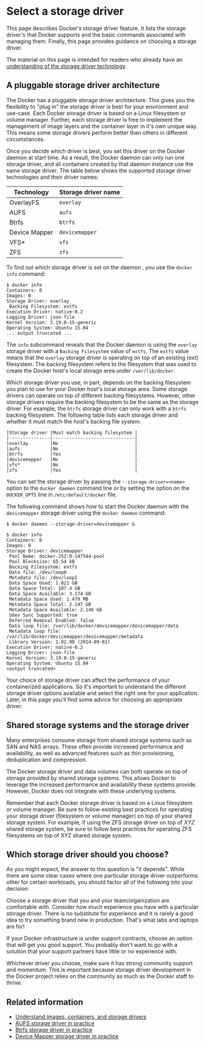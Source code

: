 <!--[metadata]>
+++
title = "Select a storage driver"
description = "Learn how select the proper storage driver for your container."
keywords = ["container, storage, driver, AUFS, btfs, devicemapper,zvfs"]
[menu.main]
parent = "engine_driver"
weight = -1
+++
<![end-metadata]-->

# Select a storage driver

This page describes Docker's storage driver feature. It lists the storage
driver's that Docker supports and the basic commands associated with managing them. Finally, this page provides guidance on choosing a storage driver.

The material on this page is intended for readers who already have an [understanding of the storage driver technology](imagesandcontainers.md).

## A pluggable storage driver architecture

The Docker has a pluggable storage driver architecture.  This gives you the flexibility to "plug in" the storage driver is best for your environment and use-case. Each Docker storage driver is based on a Linux filesystem or volume manager. Further, each storage driver is free to implement the management of image layers and the container layer in it's own unique way. This means some storage drivers perform better than others in different circumstances.

Once you decide which driver is best, you set this driver on the Docker daemon at start time. As a result, the Docker daemon can only run one storage driver, and all containers created by that daemon instance use the same storage driver. The table below shows the supported storage driver technologies and their driver names:

|Technology    |Storage driver name  |
|--------------|---------------------|
|OverlayFS     |`overlay`            |
|AUFS          |`aufs`               |
|Btrfs         |`btrfs`              |
|Device Mapper |`devicemapper`       |
|VFS*          |`vfs`                |
|ZFS           |`zfs`                |

To find out which storage driver is set on the daemon , you use the `docker info` command:

    $ docker info
    Containers: 0
    Images: 0
    Storage Driver: overlay
     Backing Filesystem: extfs
    Execution Driver: native-0.2
    Logging Driver: json-file
    Kernel Version: 3.19.0-15-generic
    Operating System: Ubuntu 15.04
    ... output truncated ...

The `info` subcommand reveals that the Docker daemon is using the `overlay` storage driver with a `Backing Filesystem` value of `extfs`. The `extfs` value means that the `overlay` storage driver is operating on top of an existing (ext) filesystem. The backing filesystem refers to the filesystem that was used to create the Docker host's local storage area under `/var/lib/docker`.

Which storage driver you use, in part, depends on the backing filesystem you plan to use for your Docker host's local storage area. Some storage drivers can operate on top of different backing filesystems. However, other storage drivers require the backing filesystem to be the same as the storage driver. For example, the `btrfs` storage driver can only work with a `btrfs` backing filesystem. The following table lists each storage driver and whether it must match the host's backing file system:

    |Storage driver |Must match backing filesystem |
    |---------------|------------------------------|
    |overlay        |No                            |
    |aufs           |No                            |
    |btrfs          |Yes                           |
    |devicemapper   |No                            |
    |vfs*           |No                            |
    |zfs            |Yes                           |


You can set the storage driver by passing the `--storage-driver=<name>` option to the `docker daemon` command line or by setting the option on the `DOCKER_OPTS` line in `/etc/default/docker` file.

The following command shows how to start the Docker daemon with the `devicemapper` storage driver using the `docker daemon` command:

    $ docker daemon --storage-driver=devicemapper &

    $ docker info
    Containers: 0
    Images: 0
    Storage Driver: devicemapper
     Pool Name: docker-252:0-147544-pool
     Pool Blocksize: 65.54 kB
     Backing Filesystem: extfs
     Data file: /dev/loop0
     Metadata file: /dev/loop1
     Data Space Used: 1.821 GB
     Data Space Total: 107.4 GB
     Data Space Available: 3.174 GB
     Metadata Space Used: 1.479 MB
     Metadata Space Total: 2.147 GB
     Metadata Space Available: 2.146 GB
     Udev Sync Supported: true
     Deferred Removal Enabled: false
     Data loop file: /var/lib/docker/devicemapper/devicemapper/data
     Metadata loop file: /var/lib/docker/devicemapper/devicemapper/metadata
     Library Version: 1.02.90 (2014-09-01)
    Execution Driver: native-0.2
    Logging Driver: json-file
    Kernel Version: 3.19.0-15-generic
    Operating System: Ubuntu 15.04
    <output truncated>

Your choice of storage driver can affect the performance of your containerized applications. So it's important to understand the different storage driver options available and select the right one for your application. Later, in this page you'll find some advice for choosing an appropriate driver.

## Shared storage systems and the storage driver

Many enterprises consume storage from shared storage systems such as SAN and NAS arrays. These often provide increased performance and availability, as well as advanced features such as thin provisioning, deduplication and compression.

The Docker storage driver and data volumes can both operate on top of storage provided by shared storage systems. This allows Docker to leverage the increased performance and availability these systems provide. However, Docker does not integrate with these underlying systems.

Remember that each Docker storage driver is based on a Linux filesystem or volume manager. Be sure to follow existing best practices for operating your storage driver (filesystem or volume manager) on top of your shared storage system. For example, if using the ZFS storage driver on top of *XYZ* shared storage system, be sure to follow best practices for operating ZFS filesystems on top of XYZ shared storage system.

## Which storage driver should you choose?

As you might expect, the answer to this question is "it depends". While there are some clear cases where one particular storage driver outperforms other for certain workloads, you should factor all of the following into your decision:

Choose a storage driver that you and your team/organization are comfortable with.  Consider how much experience you have with a particular storage driver. There is no substitute for experience and it is rarely a good idea to try something brand new in production. That's what labs and laptops are for!

If your Docker infrastructure is under support contracts, choose an option that will get you good support. You probably don't want to go with a solution that your support partners have little or no experience with.

Whichever driver you choose, make sure it has strong community support and momentum. This is important because storage driver development in the Docker project relies on the community as much as the Docker staff to thrive.


## Related information

* [Understand images, containers, and storage drivers](imagesandcontainers.md)
* [AUFS storage driver in practice](aufs-driver.md)
* [Btrfs storage driver in practice](btrfs-driver.md)
* [Device Mapper storage driver in practice](device-mapper-driver.md)
